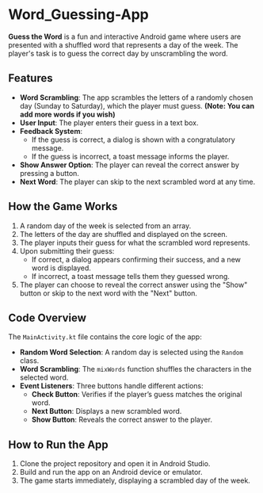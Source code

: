# Word_Guessing-App

**Guess the Word** is a fun and interactive Android game where users are presented with a shuffled word that represents a day of the week. The player's task is to guess the correct day by unscrambling the word.

## Features
- **Word Scrambling**: The app scrambles the letters of a randomly chosen day (Sunday to Saturday), which the player must guess. **(Note: You can add more words if you wish)**
- **User Input**: The player enters their guess in a text box.
- **Feedback System**: 
  - If the guess is correct, a dialog is shown with a congratulatory message.
  - If the guess is incorrect, a toast message informs the player.
- **Show Answer Option**: The player can reveal the correct answer by pressing a button.
- **Next Word**: The player can skip to the next scrambled word at any time.
  
## How the Game Works
1. A random day of the week is selected from an array.
2. The letters of the day are shuffled and displayed on the screen.
3. The player inputs their guess for what the scrambled word represents.
4. Upon submitting their guess:
   - If correct, a dialog appears confirming their success, and a new word is displayed.
   - If incorrect, a toast message tells them they guessed wrong.
5. The player can choose to reveal the correct answer using the "Show" button or skip to the next word with the "Next" button.

## Code Overview
The `MainActivity.kt` file contains the core logic of the app:
- **Random Word Selection**: A random day is selected using the `Random` class.
- **Word Scrambling**: The `mixWords` function shuffles the characters in the selected word.
- **Event Listeners**: Three buttons handle different actions:
  - **Check Button**: Verifies if the player’s guess matches the original word.
  - **Next Button**: Displays a new scrambled word.
  - **Show Button**: Reveals the correct answer to the player.
  
## How to Run the App
1. Clone the project repository and open it in Android Studio.
2. Build and run the app on an Android device or emulator.
3. The game starts immediately, displaying a scrambled day of the week.
